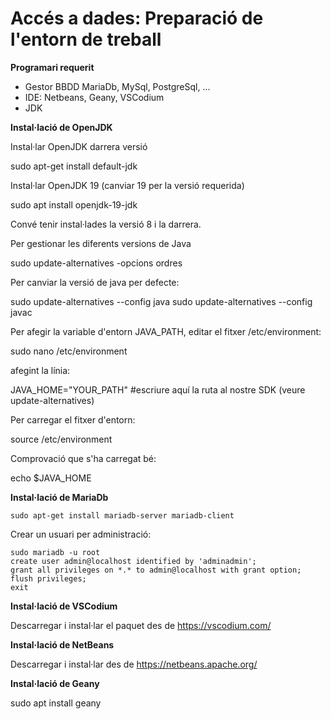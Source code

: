 # Accés a dades: Preparació de l'entorn de treball

**Programari requerit**

  - Gestor BBDD MariaDb, MySql, PostgreSql, ...
  - IDE: Netbeans, Geany, VSCodium
  - JDK

**Instal·lació de OpenJDK**

Instal·lar OpenJDK darrera versió

  sudo apt-get install default-jdk

Instal·lar OpenJDK 19 (canviar 19 per la versió requerida)

  sudo apt install openjdk-19-jdk

Convé tenir instal·lades la versió 8 i la darrera.

Per gestionar les diferents versions de Java

  sudo update-alternatives -opcions ordres

Per canviar la versió de java per defecte:

  sudo update-alternatives --config java
  sudo update-alternatives --config javac

Per afegir la variable d'entorn JAVA_PATH, editar el fitxer /etc/environment:

  sudo nano /etc/environment

afegint la línia:

  JAVA_HOME="YOUR_PATH" #escriure aquí la ruta al nostre SDK (veure update-alternatives)

Per carregar el fitxer d'entorn:

  source /etc/environment

Comprovació que s'ha carregat bé:

  echo $JAVA_HOME

**Instal·lació de MariaDb**

    sudo apt-get install mariadb-server mariadb-client

Crear un usuari per administració:

    sudo mariadb -u root
    create user admin@localhost identified by 'adminadmin';
    grant all privileges on *.* to admin@localhost with grant option;
    flush privileges;
    exit

**Instal·lació de VSCodium**

Descarregar i instal·lar el paquet des de <https://vscodium.com/>

**Instal·lació de NetBeans**

Descarregar i instal·lar des de <https://netbeans.apache.org/>

**Instal·lació de Geany**

  sudo apt install geany

